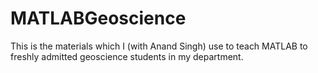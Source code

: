 # MATLABGeoscience
This is the materials which I (with Anand Singh) use to teach MATLAB to freshly admitted geoscience students in my department.
